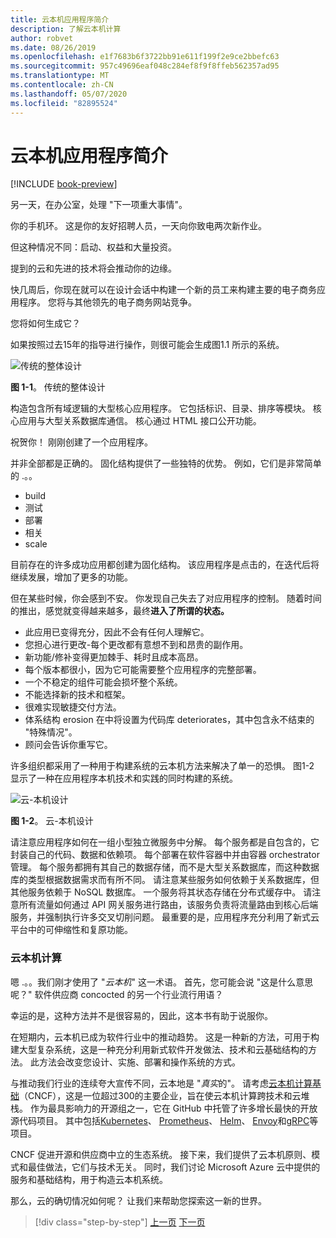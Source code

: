 ```yaml
---
title: 云本机应用程序简介
description: 了解云本机计算
author: robvet
ms.date: 08/26/2019
ms.openlocfilehash: e1f7683b6f3722bb91e611f199f2e9ce2bbefc63
ms.sourcegitcommit: 957c49696eaf048c284ef8f9f8ffeb562357ad95
ms.translationtype: MT
ms.contentlocale: zh-CN
ms.lasthandoff: 05/07/2020
ms.locfileid: "82895524"
---
```

# <a name="introduction-to-cloud-native-applications"></a>云本机应用程序简介

[!INCLUDE [book-preview](../../../includes/book-preview.md)]

另一天，在办公室，处理 "下一项重大事情"。

你的手机环。 这是你的友好招聘人员，一天向你致电两次新作业。

但这种情况不同：启动、权益和大量投资。

提到的云和先进的技术将会推动你的边缘。

快几周后，你现在就可以在设计会话中构建一个新的员工来构建主要的电子商务应用程序。 您将与其他领先的电子商务网站竞争。

您将如何生成它？

如果按照过去15年的指导进行操作，则很可能会生成图1.1 所示的系统。

![传统的整体设计](./media/monolithic-design.png)

**图 1-1**。 传统的整体设计

构造包含所有域逻辑的大型核心应用程序。 它包括标识、目录、排序等模块。 核心应用与大型关系数据库通信。 核心通过 HTML 接口公开功能。

祝贺你！  刚刚创建了一个应用程序。

并非全部都是正确的。 固化结构提供了一些独特的优势。 例如，它们是非常简单的 .。。

- build
- 测试
- 部署
- 相关
- scale

目前存在的许多成功应用都创建为固化结构。 该应用程序是点击的，在迭代后将继续发展，增加了更多的功能。

但在某些时候，你会感到不安。 你发现自己失去了对应用程序的控制。 随着时间的推出，感觉就变得越来越多，最终**进入了所谓的状态。**

- 此应用已变得充分，因此不会有任何人理解它。
- 您担心进行更改-每个更改都有意想不到和昂贵的副作用。
- 新功能/修补变得更加棘手、耗时且成本高昂。
- 每个版本都很小，因为它可能需要整个应用程序的完整部署。
- 一个不稳定的组件可能会损坏整个系统。
- 不能选择新的技术和框架。
- 很难实现敏捷交付方法。
- 体系结构 erosion 在中将设置为代码库 deteriorates，其中包含永不结束的 "特殊情况"。
- 顾问会告诉你重写它。

许多组织都采用了一种用于构建系统的云本机方法来解决了单一的恐惧。 图1-2 显示了一种在应用程序本机技术和实践的同时构建的系统。

![云-本机设计](./media/cloud-native-design.png)

**图 1-2**。 云-本机设计

请注意应用程序如何在一组小型独立微服务中分解。 每个服务都是自包含的，它封装自己的代码、数据和依赖项。 每个部署在软件容器中并由容器 orchestrator 管理。 每个服务都拥有其自己的数据存储，而不是大型关系数据库，而这种数据库的类型根据数据需求而有所不同。 请注意某些服务如何依赖于关系数据库，但其他服务依赖于 NoSQL 数据库。 一个服务将其状态存储在分布式缓存中。 请注意所有流量如何通过 API 网关服务进行路由，该服务负责将流量路由到核心后端服务，并强制执行许多交叉切削问题。 最重要的是，应用程序充分利用了新式云平台中的可伸缩性和复原功能。

### <a name="cloud-native-computing"></a>云本机计算

嗯 .。。我们刚才使用了 "*云本机*" 这一术语。 首先，您可能会说 "这是什么意思呢？" 软件供应商 concocted 的另一个行业流行用语？

幸运的是，这种方法并不是很容易的，因此，这本书有助于说服你。

在短期内，云本机已成为软件行业中的推动趋势。 这是一种新的方法，可用于构建大型复杂系统，这是一种充分利用新式软件开发做法、技术和云基础结构的方法。 此方法会改变您设计、实施、部署和操作系统的方式。

与推动我们行业的连续夸大宣传不同，云本地是 "*真实*的"。 请考虑[云本机计算基础](https://www.cncf.io/)（CNCF），这是一位超过300的主要企业，旨在使云本机计算跨技术和云堆栈。 作为最具影响力的开源组之一，它在 GitHub 中托管了许多增长最快的开放源代码项目。 其中包括[Kubernetes](https://kubernetes.io/)、 [Prometheus](https://prometheus.io/)、 [Helm](https://helm.sh/)、 [Envoy](https://www.envoyproxy.io/)和[gRPC](https://grpc.io/)等项目。

CNCF 促进开源和供应商中立的生态系统。 接下来，我们提供了云本机原则、模式和最佳做法，它们与技术无关。 同时，我们讨论 Microsoft Azure 云中提供的服务和基础结构，用于构造云本机系统。

那么，云的确切情况如何呢？ 让我们来帮助您探索这一新的世界。

>[!div class="step-by-step"]
>[上一页](index.md)
>[下一页](definition.md)
